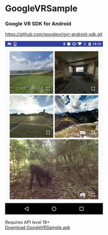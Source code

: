 # GoogleVRSample

### Google VR SDK for Android
https://github.com/googlevr/gvr-android-sdk.git

<img src="GoogleVRSample.png" width="320" />

Requires API level 19+ <br />
[Download GoogleVRSample.apk](GoogleVRSample.apk)
